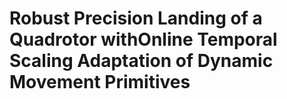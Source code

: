# Robust Precision Landing of a Quadrotor withOnline Temporal Scaling Adaptation of Dynamic Movement Primitives
